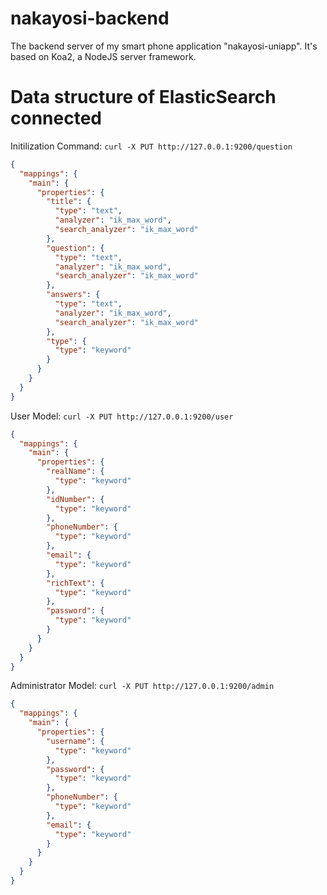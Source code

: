 # nakayosi-backend
The backend server of my smart phone application "nakayosi-uniapp".
It's based on Koa2, a NodeJS server framework.

# Data structure of ElasticSearch connected
Initilization Command: `curl -X PUT http://127.0.0.1:9200/question`  
```json
{
  "mappings": {
    "main": {
      "properties": {
        "title": {
          "type": "text",
          "analyzer": "ik_max_word",
          "search_analyzer": "ik_max_word"
        },
        "question": {
          "type": "text",
          "analyzer": "ik_max_word",
          "search_analyzer": "ik_max_word"
        },
        "answers": {
          "type": "text",
          "analyzer": "ik_max_word",
          "search_analyzer": "ik_max_word"
        },
        "type": {
          "type": "keyword"
        }
      }
    }
  }
}
```
User Model: `curl -X PUT http://127.0.0.1:9200/user`
```json
{
  "mappings": {
    "main": {
      "properties": {
        "realName": {
          "type": "keyword"
        },
        "idNumber": {
          "type": "keyword"
        },
        "phoneNumber": {
          "type": "keyword"
        },
        "email": {
          "type": "keyword"
        },
        "richText": {
          "type": "keyword"
        },
        "password": {
          "type": "keyword"
        }
      }
    }
  }
}
```
Administrator Model: `curl -X PUT http://127.0.0.1:9200/admin`
```json
{
  "mappings": {
    "main": {
      "properties": {
        "username": {
          "type": "keyword"
        },
        "password": {
          "type": "keyword"
        },
        "phoneNumber": {
          "type": "keyword"
        },
        "email": {
          "type": "keyword"
        }
      }
    }
  }
}
```
